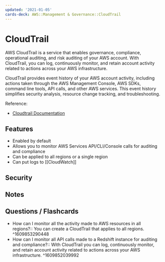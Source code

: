 ```yaml
---
updated: '2021-01-05'
cards-deck: AWS::Management & Governance::CloudTrail
---
```


# CloudTrail

AWS CloudTrail is a service that enables governance, compliance, operational auditing, and risk auditing of your AWS account. With CloudTrail, you can log, continuously monitor, and retain account activity related to actions across your AWS infrastructure.

CloudTrail provides event history of your AWS account activity, including actions taken through the AWS Management Console, AWS SDKs, command line tools, API calls, and other AWS services. This event history simplifies security analysis, resource change tracking, and troubleshooting.

Reference:
- [Cloudtrail Documentation][1]

## Features

- Enabled by default
- Allows you to monitor AWS Services API/CLI/Console calls for auditing and compliance
- Can be applied to all regions or a single region
- Can put logs to [[CloudWatch]]

## Security

## Notes

## Questions / Flashcards

- How can I monitor all the activity made to AWS resources in all regions?:: You can create a CloudTrail that applies to all regions.
^1609853290448
- How can I monitor all API calls made to a Redshift instance for auditing and compliance?:: With CloudTrail you can log, continuously monitor, and retain account activity related to actions across your AWS infrastructure.
^1609852039992

[1]: https://aws.amazon.com/cloudtrail/
